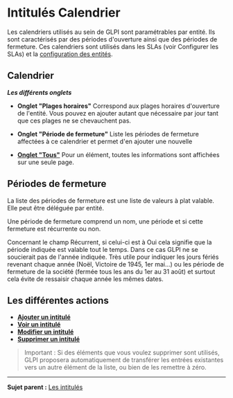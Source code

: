 Intitulés Calendrier
=================

Les calendriers utilisés au sein de GLPI sont paramétrables par entité. Ils sont caractérisés par des périodes d'ouverture ainsi que des périodes de fermeture.
Ces calendriers sont utilisés dans les SLAs (voir Configurer les SLAs) et la [configuration des entités](index.php?fr/07_Module_Administration/04_Entitiés.md).

Calendrier
---------

***Les différents onglets***

-   **Onglet "Plages horaires"**
    Correspond aux plages horaires d'ouverture de l'entité. Vous pouvez en ajouter autant que nécessaire par jour tant que ces plages ne se chevauchent pas.

-   **Onglet "Période de fermeture"**
    Liste les périodes de fermeture affectées à ce calendrier et permet d'en ajouter une nouvelle

-   **[Onglet "Tous"](index.php?fr/Les_différents_onglets/Onglet_Tous.md)**
     Pour un élément, toutes les informations sont affichées sur une seule page.

Périodes de fermeture
--------
La liste des périodes de fermeture est une liste de valeurs à plat valable. Elle peut être déléguée par entité.

Une période de fermeture comprend un nom, une période et si cette fermeture est récurrente ou non.

Concernant le champ Récurrent, si celui-ci est à Oui cela signifie que la période indiquée est valable tout le temps. Dans ce cas GLPI ne se soucierait pas de l'année indiquée. 
Très utile pour indiquer les jours fériés revenant chaque année (Noël, Victoire de 1945, 1er mai...) ou les période de fermeture de la société (fermée tous les ans du 1er au 31 août) et surtout cela évite de ressaisir chaque année les mêmes dates.


Les différentes actions
-----------------------

-   **[Ajouter un intitulé](index.php?fr/Les_différentes_actions/Créer_un_nouvel_objet.md)**
-   **[Voir un intitulé](index.php?fr/Les_différentes_actions/Visualiser_un_objet.md)**
-   **[Modifier un intitulé](index.php?fr/Les_différentes_actions/Modifier_un_objet.md)**
-   **[Supprimer un intitulé](index.php?fr/Les_différentes_actions/Supprimer_un_objet.md)**

>Important : Si des éléments que vous voulez supprimer sont utilisés, GLPI proposera automatiquement de transférer les entrées existantes vers un autre élément de la liste, ou bien de les remettre à zéro.

------
**Sujet parent :** [Les intitulés](index.php?fr/08_Module_Configuration/02_Intitulés/01_Intitulés.md "Les intitulés sont gérés depuis le menu Configuration > Intitulés")
